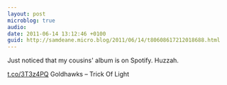 ```yaml
---
layout: post
microblog: true
audio: 
date: 2011-06-14 13:12:46 +0100
guid: http://samdeane.micro.blog/2011/06/14/t80608617212018688.html
---
```

Just noticed that my cousins' album is on Spotify. Huzzah.

[t.co/3T3z4PQ](http://t.co/3T3z4PQ) Goldhawks – Trick Of Light
